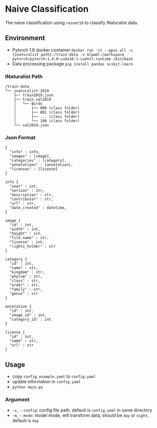 # Naive Classification
The naive classification using `resnet18` to classify iNaturalist data.

## Environment
* Pytorch 1.6 docker container
  `docker run -it --gpus all -v {inaturalist path}:/train-data -v $(pwd):/workspace pytorch/pytorch:1.6.0-cuda10.1-cudnn7-runtime /bin/bash`
* Data processing package
  `pip install pandas scikit-learn`

### iNaturalist Path
```
/train-data
└── inaturalist-2019
    ├── train2019.json
    ├── train_val2019
    │   └── Birds
    │       ├── 000 (class folder)
    │       ├── 001 (class folder)
    │       ├── ... (class folder)
    │       └── 100 (class folder)
    └── val2019.json
```

### Json Format
```
{
  "info" : info,
  "images" : [image],
  "categories" : [category],
  "annotations" : [annotation],
  "licenses" : [license]
}

info {
  "year" : int,
  "version" : str,
  "description" : str,
  "contributor" : str,
  "url" : str,
  "date_created" : datetime,
}

image {
  "id" : int,
  "width" : int,
  "height" : int,
  "file_name" : str,
  "license" : int,
  "rights_holder" : str
}

category {
  "id" : int,
  "name" : str,
  "kingdom" : str,
  "phylum" : str,
  "class" : str,
  "order" : str,
  "family" : str,
  "genus" : str
}

annotation {
  "id" : int,
  "image_id" : int,
  "category_id" : int
}

license {
  "id" : int,
  "name" : str,
  "url" : str
}
```

## Usage
* copy `config_example.yaml` to `config.yaml`
* update information in `config.yaml`
* `python main.py`

### Argument
* `-c`, `--config`: config file path, default is `config.yaml` in same directory
* `-m`, `--mode`: model mode, will transform data, should be `day` or `night`, default is `day`
